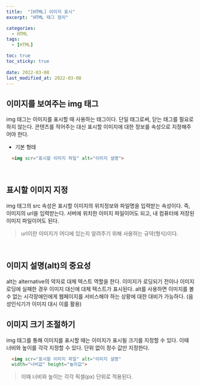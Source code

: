 ```yaml
---
title:  "[HTML] 이미지 표시"
excerpt: "HTML 태그 정리"

categories:
  - HTML
tags:
  - [HTML]

toc: true
toc_sticky: true
 
date: 2022-03-08
last_modified_at: 2022-03-08
---
```


## 이미지를 보여주는 img 태그
img 태그는 이미지를 표시할 때 사용하는 태그이다.
단일 태그로써, 닫는 태그를 필요로 하지 않는다.
콘텐츠를 적어주는 대신 표시할 이미지에 대한 정보를 속성으로 지정해주어야 한다.

- 기본 형태
```html
  <img scr="표시할 이미지 파일" alt="이미지 설명">
```
<br>

## 표시할 이미지 지정
img 태그의 src 속성은 표시할 이미지의 위치정보와 파일명을 입력받는 속성이다.
즉, 이미지의 url을 입력받는다.
서버에 위치한 이미지 파일이어도 되고, 내 컴퓨터에 저장된 이미지 파일이어도 된다.

> url이란 이미지가 어디에 있는지 알려주기 위해 사용하는 규약(형식)이다.

<br>

## 이미지 설명(alt)의 중요성
alt는 alternative의 약자로 대체 텍스트 역할을 한다.
이미지가 로딩되기 전이나 이미지 로딩에 실패한 경우 이미지 대신에 대체 텍스트가 표시된다.
alt를 사용하면 이미지를 볼 수 없는 시각장애인에게 웹페이지를 서비스해야 하는 상황에 대한 대비가 가능하다. (음성인식기가 이미지 대시 이를 활용)
<br>

## 이미지 크기 조절하기
img 태그를 통해 이미지를 표시할 때는 이미지가 표시될 크기를 지정할 수 있다.
이때 너비와 높이를 각각 지정할 수 있다. 단위 없이 정수 값만 지정한다.

```html
  <img scr="표시할 이미지 파일" alt="이미지 설명"
  width="너비값" height="높이값">
```

> 이때 너비와 높이는 각각 픽셀(px) 단위로 적용된다.

<br>